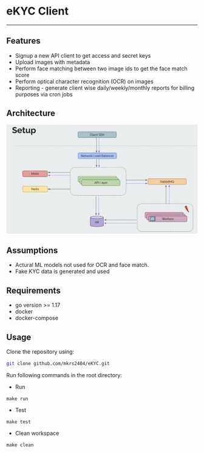 # eKYC Client
___


## Features

- Signup a new API client to get access and secret keys
- Upload images with metadata
- Perform face matching between two image ids to get the face match score
- Perform optical character recognition (OCR) on images
- Reporting - generate client wise daily/weekly/monthly reports for billing purposes via cron jobs


## Architecture

![](./assets/architecture.png)


## Assumptions

- Actural ML models not used for OCR and face match.
- Fake KYC data is generated and used

## Requirements

- go version >= 1.17
- docker
- docker-compose

## Usage

Clone the repository using:
```bash
git clone github.com/mkrs2404/eKYC.git
```

Run following commands in the root directory:

- Run
```
make run
```

- Test
```
make test
```

- Clean workspace
```
make clean
```